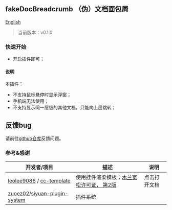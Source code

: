 ## fakeDocBreadcrumb （伪）文档面包屑

[English](https://github.com/OpaqueGlass/syplugin-my-plugin-collection/blob/main/fakeDocBreadcrumb/README_english.md)

> 当前版本：v0.1.0

### 快速开始

- 开启插件即可；

#### 说明

本插件：

- 不支持鼠标悬停时显示浮窗；
- 手机端无法使用；
- 不支持显示同一层级的其他文档，只能向上层跳转；

## 反馈bug

请前往[github仓库](https://github.com/OpaqueGlass/syplugin-my-plugin-collection)反馈问题。

### 参考&感谢

| 开发者/项目                                                  | 描述                                                         | 说明         |
| ------------------------------------------------------------ | ------------------------------------------------------------ | ------------ |
| [leolee9086](https://github.com/leolee9086) / [cc-template](https://github.com/leolee9086/cc-template) | 使用挂件渲染模板；[木兰宽松许可证， 第2版](https://github.com/leolee9086/cc-template/blob/main/LICENSE) | 点击打开文档 |
| [zuoez02](https://github.com/zuoez02)/[siyuan-plugin-system](https://github.com/zuoez02/siyuan-plugin-system) | 插件系统                                                     |              |

